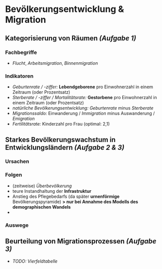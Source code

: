 # Bevölkerungsentwicklung & Migration

## Kategorisierung von Räumen *(Aufgabe 1)*

### Fachbegriffe 
- *Flucht*, *Arbeitsmigration*, *Binnenmigration*

### Indikatoren
- *Geburtenrate / -ziffer:* **Lebendgeborene** pro Einwohnerzahl in einem Zeitraum (oder Prozentsatz)
- *Sterberate / -ziffer / Mortalitätsrate:* **Gestorbene** pro Einwohnerzahl in einem Zeitraum (oder Prozentsatz)
- *natürliche Bevölkerungsentwicklung:* *Geburtenrate* minus *Sterberate*
- *Migrationssaldo:* Einwanderung / *Immigration* minus Auswanderung / *Emigration*
- *Fertilitätsrate:* Kinderzahl pro Frau (optimal: 2,1)

## Starkes Bevölkerungswachstum in Entwicklungsländern *(Aufgabe 2 & 3)*

### Ursachen

### Folgen
- (zeitweise) *Überbevölkerung*
- teure Instandhaltung der **Infrastruktur**
- Anstieg des Pflegebedarfs (da später **urnenförmige** Bevölkerungspyramide)
	**> nur bei Annahme des Modells des demographischen Wandels**
- 

### Auswege

## Beurteilung von Migrationsprozessen *(Aufgabe 3)*

- *TODO: Vierfeldtabelle*
<!--stackedit_data:
eyJoaXN0b3J5IjpbLTE2ODE5MDczNDYsMTc2MzU3NTE2NywtNj
A5Njk2Nzc5LC03NTIxNjA4NzFdfQ==
-->